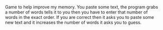 Game to help improve my memory.
You paste some text, the program grabs a number of words
tells it to you then you have to enter that number of words in 
the exact order. If you are correct then it asks you to paste some 
new text and it increases the number of words it asks you to guess.


